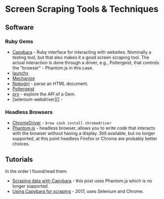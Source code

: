 # Screen Scraping Tools & Techniques

## Software

### Ruby Gems

* [Capybara][] - Ruby interface for interacting with websites. Nominally a testing tool, but that also makes it a good screen scraping tool. The actual interaction is done through a driver, e.g., Poltergeist, that controls the "browser" - Phantom.js in this case.
* [launchy][]
* [Mechanize][]
* [Nokogiri][] - parse an HTML document.
* [Poltergeist][]
* [pry][] - explore the API of a Gem.
* [selenium-webdriver][] -

### Headless Browsers

* [ChromeDriver][] - ```brew cask install chromedriver```
* [Phantom.js][phantom] - headless browser, allows you to write code that interacts with the browser without having a display. Still available, but no longer supported, at this point headless Firefox or Chrome are probably better choices.

[capybara]: <>
[chromedriver]: <https://chromedriver.chromium.org>
[launchy]: <>
[mechanize]: <>
[nokogiri]: <>
[phantom]: <>
[poltergeist]: <>
[pry]: <>
[elenium-webdriver]: <>

## Tutorials

In the order I found/read them:

* [Scraping data with Capybara](https://tutorials.jumpstartlab.com/topics/scraping-with-capybara.html) - this post uses Phantom.js which is no longer supported.
* [Using Capybara for scraping](https://medium.com/@inanbunyamin90/using-capybara-for-scraping-9b078773c7c2) - 2017, uses Selenium and Chrome.
